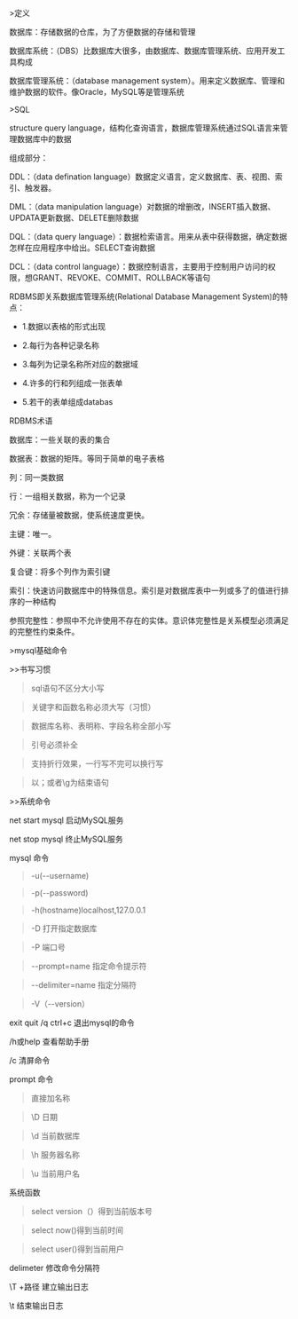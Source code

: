 \>定义

数据库：存储数据的仓库，为了方便数据的存储和管理

数据库系统：（DBS）比数据库大很多，由数据库、数据库管理系统、应用开发工具构成

数据库管理系统：（database management
system）。用来定义数据库、管理和维护数据的软件。像Oracle，MySQL等是管理系统

\>SQL

structure query
language，结构化查询语言，数据库管理系统通过SQL语言来管理数据库中的数据

组成部分：

DDL：（data defination
language）数据定义语言，定义数据库、表、视图、索引、触发器。

DML：（data manipulation
language）对数据的增删改，INSERT插入数据、UPDATA更新数据、DELETE删除数据

DQL：（data query
language）：数据检索语言。用来从表中获得数据，确定数据怎样在应用程序中给出。SELECT查询数据

DCL：（data control
language）：数据控制语言，主要用于控制用户访问的权限，想GRANT、REVOKE、COMMIT、ROLLBACK等语句

RDBMS即关系数据库管理系统(Relational Database Management System)的特点：

-   1.数据以表格的形式出现

-   2.每行为各种记录名称

-   3.每列为记录名称所对应的数据域

-   4.许多的行和列组成一张表单

-   5.若干的表单组成databas

RDBMS术语

数据库：一些关联的表的集合

数据表：数据的矩阵。等同于简单的电子表格

列：同一类数据

行：一组相关数据，称为一个记录

冗余：存储量被数据，使系统速度更快。

主键：唯一。

外键：关联两个表

复合键：将多个列作为索引键

索引：快速访问数据库中的特殊信息。索引是对数据库表中一列或多了的值进行排序的一种结构

参照完整性：参照中不允许使用不存在的实体。意识体完整性是关系模型必须满足的完整性约束条件。

\>mysql基础命令

\>\>书写习惯

>   sql语句不区分大小写

>   关键字和函数名称必须大写（习惯）

>   数据库名称、表明称、字段名称全部小写

>   引号必须补全

>   支持折行效果，一行写不完可以换行写

>   以；或者\\g为结束语句

\>\>系统命令

net start mysql 启动MySQL服务

net stop mysql 终止MySQL服务

mysql 命令

>   \-u(--username)

>   \-p(--password)

>   \-h(hostname)localhost,127.0.0.1

>   \-D 打开指定数据库

>   \-P 端口号

>   \--prompt=name 指定命令提示符

>   \--delimiter=name 指定分隔符

>   \-V（--version）

exit quit /q ctrl+c 退出mysql的命令

/h或help 查看帮助手册

/c 清屏命令

prompt 命令

>   直接加名称

>   \\D 日期

>   \\d 当前数据库

>   \\h 服务器名称

>   \\u 当前用户名

系统函数

>   select version（）得到当前版本号

>   select now()得到当前时间

>   select user()得到当前用户

delimeter 修改命令分隔符

\\T +路径 建立输出日志

\\t 结束输出日志

